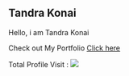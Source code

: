 ## Tandra Konai
Hello, i am Tandra Konai

Check out My Portfolio [Click here](https://tandrakonai.github.io)

Total Profile Visit :
![](https://profile-counter.glitch.me/tandrakonai/count.svg)
